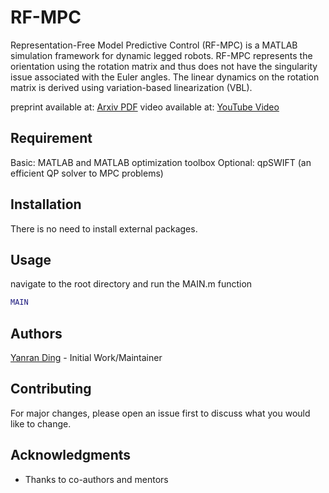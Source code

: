 # RF-MPC

Representation-Free Model Predictive Control (RF-MPC) is a MATLAB simulation framework for dynamic legged robots. RF-MPC represents the orientation using the rotation matrix and thus does not have the singularity issue associated with the Euler angles. The linear dynamics on the rotation matrix is derived using variation-based linearization (VBL).

preprint available at: [Arxiv PDF](https://arxiv.org/abs/2012.10002)
video available at: [YouTube Video](https://www.youtube.com/watch?v=iMacEwQisoQ&t=101s)



## Requirement
Basic: MATLAB and MATLAB optimization toolbox
Optional: qpSWIFT (an efficient QP solver to MPC problems)

## Installation
There is no need to install external packages.

## Usage
navigate to the root directory and run the MAIN.m function

``` MATLAB
MAIN
```

## Authors
[Yanran Ding](https://sites.google.com/view/yanranding/home) - Initial Work/Maintainer

## Contributing
For major changes, please open an issue first to discuss what you would like to change.

## Acknowledgments
* Thanks to co-authors and mentors

